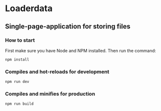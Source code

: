 # Loaderdata

## Single-page-application for storing files

### How to start

First make sure you have Node and NPM installed. Then run the command:

```
npm install
```

### Compiles and hot-reloads for development

```
npm run dev
```

### Compiles and minifies for production

```
npm run build
```
